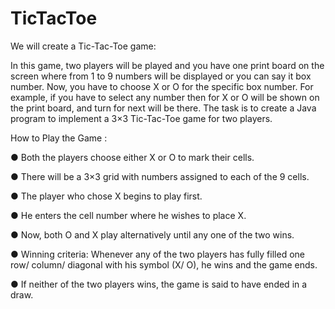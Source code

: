 # TicTacToe

We will create a Tic-Tac-Toe game:

In this game, two players will be played and you have one print board on the screen where from 1 to 9 numbers will be displayed or you can say it box number. Now, you have to choose X or O for the specific box number. For example, if you have to select any number then for X or O will be shown on the print board, and turn for next will be there. The task is to create a Java program to implement a 3×3 Tic-Tac-Toe game for two players.

How to Play the Game :

● Both the players choose either ​X​ or ​O​ to mark their cells.

● There will be a 3×3 grid with numbers assigned to each of the 9 cells.

● The player who chose ​X​ begins to play first.

● He enters the cell number where he wishes to place ​X​.

● Now, both ​O ​and ​X​ play alternatively until any one of the two wins.

● Winning criteria: Whenever any of the two players has fully filled one row/ column/ diagonal with his symbol (X/ O), he wins and the game ends.

● If neither of the two players wins, the game is said to have ended in a draw​.
